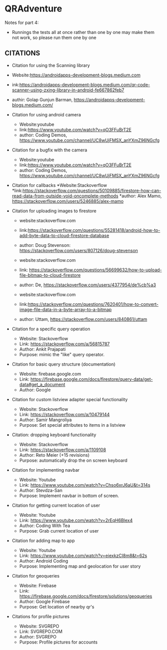 # QRAdventure


Notes for part 4:


  * Runnings the tests all at once rather than one by one may make them not work, so please run them one by one
  


## CITATIONS


*  Citation for using the Scanning library
  * Website:https://androidapps-development-blogs.medium.com
  * ink:https://androidapps-development-blogs.medium.com/qr-code-scanner-using-zxing-library-in-android-fe667862feb7
  * authir: Golap Gunjun Barman, https://androidapps-development-blogs.medium.com/


 * Citation for using android camera
   * Website:youtube
   * link:https://www.youtube.com/watch?v=qO3FFuBrT2E
   * author: Coding Demos, https://www.youtube.com/channel/UC8wUjFMSX_anYXmZ96NGcfg

 * Citation for a bugfix with the camera
   * Website:youtube
   * link:https://www.youtube.com/watch?v=qO3FFuBrT2E
   * author: Coding Demos, https://www.youtube.com/channel/UC8wUjFMSX_anYXmZ96NGcfg


* Citation for callbacks
   *Website:Stackoverflow
   *link:https://stackoverflow.com/questions/50109885/firestore-how-can-read-data-from-outside-void-oncomplete-methods
   *author: Alex Mamo, https://stackoverflow.com/users/5246885/alex-mamo



* Citation for  uploading images to firestore
   *  website:stackoverflow.com
   *  link:https://stackoverflow.com/questions/55281418/android-how-to-add-byte-data-to-cloud-firestore-database
  *  author: Doug Stevenson: https://stackoverflow.com/users/807126/doug-stevenson


  * website:stackoverflow.com
  * link: https://stackoverflow.com/questions/56699632/how-to-upload-file-bitmap-to-cloud-firestore
  * author: De, https://stackoverflow.com/users/4377954/de%cb%a3

  *  website:stackoverflow.com
  *    link:https://stackoverflow.com/questions/7620401/how-to-convert-image-file-data-in-a-byte-array-to-a-bitmap
  *   author: Uttam, https://stackoverflow.com/users/840861/uttam

* Citation for a specific query operation
    * Website: Stackoverflow
    * Link: https://stackoverflow.com/a/56815787
    * Author: Ankit Prajapati
    * Purpose: mimic the "like" query operator.

* Citation for basic query structure (documentation)
    * Website: firebase.google.com
    * Link: https://firebase.google.com/docs/firestore/query-data/get-data#get_a_document
    * Author: Google

* Citation for custom listview adapter special functionality
    * Website: Stackoverflow
    * Link: https://stackoverflow.com/a/10479144
    * Author: Samir Mangroliya
    * Purpose: Set special attributes to items in a listview

* Citation: dropping keyboard functionality
    * Website: Stackoverflow
    * Link: https://stackoverflow.com/a/1109108
    * Author: Reto Meier (+15 revisions)
    * Purpose: automatically drop the on screen keyboard

* Citation for implementing navbar
    * Website: Youtube
    * Link: https://www.youtube.com/watch?v=Chso6xrJ6aU&t=314s
    * Author: Stevdza-San
    * Purpose: Implement navbar in bottom of screen.
   
* Citation for getting current location of user
    * Website: Youtube
    * Link: https://www.youtube.com/watch?v=2rEqH6Blex4
    * Author: Coding With Tea 
    * Purpose: Grab current location of user

* Citation for adding map to app
    * Website: Youtube
    * Link: https://www.youtube.com/watch?v=eiexkzCI8m8&t=62s
    * Author: Android Coding
    * Purpose: Implementing map and geolocation for user story

* Citation for geoqueries
    * Website: Firebase 
    * Link: https://firebase.google.com/docs/firestore/solutions/geoqueries 
    * Author: Google Firebase
    * Purpose: Get location of nearby qr's

* Citations for profile pictures
    * Website: SVGREPO
    * Link: SVGREPO.COM
    * Author: SVGREPO
    * Purpose: Profile pictures for accounts
